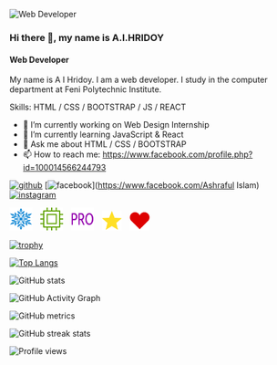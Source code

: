 ![Web Developer](https://scontent.fdac14-1.fna.fbcdn.net/v/t1.6435-9/p720x720/93610586_840271883135012_1074099483106607104_n.jpg?_nc_cat=100&ccb=1-5&_nc_sid=e3f864&_nc_ohc=srtExcn3l3AAX81DJIh&_nc_ht=scontent.fdac14-1.fna&oh=00_AT-vUyyfMNJq3QSFrBUYcC4ApU21-vtDxxcCOl21UzSVTA&oe=620E4308)
### Hi there 👋, my name is A.I.HRIDOY
#### Web Developer


My name is A I Hridoy. I am a web developer. I study in the computer department at Feni Polytechnic Institute.

Skills:  HTML / CSS / BOOTSTRAP / JS / REACT

- 🔭 I’m currently working on Web Design Internship 
- 🌱 I’m currently learning JavaScript & React 
- 💬 Ask me about HTML / CSS / BOOTSTRAP 
- 📫 How to reach me: https://www.facebook.com/profile.php?id=100014566244793 


[<img src='https://cdn.jsdelivr.net/npm/simple-icons@3.0.1/icons/github.svg' alt='github' height='40'>](https://github.com/ashop69)  [<img src='https://cdn.jsdelivr.net/npm/simple-icons@3.0.1/icons/facebook.svg' alt='facebook' height='40'>](https://www.facebook.com/Ashraful Islam)  [<img src='https://cdn.jsdelivr.net/npm/simple-icons@3.0.1/icons/instagram.svg' alt='instagram' height='40'>](https://www.instagram.com/a__i__hridoy/)  

<a href='https://archiveprogram.github.com/'><img src='https://raw.githubusercontent.com/acervenky/animated-github-badges/master/assets/acbadge.gif' width='40' height='40'></a> <a href='https://docs.github.com/en/developers'><img src='https://raw.githubusercontent.com/acervenky/animated-github-badges/master/assets/devbadge.gif' width='40' height='40'></a> <a href='https://github.com/pricing'><img src='https://raw.githubusercontent.com/acervenky/animated-github-badges/master/assets/pro.gif' width='40' height='40'></a> <a href='https://stars.github.com/'><img src='https://raw.githubusercontent.com/acervenky/animated-github-badges/master/assets/starbadge.gif' width='35' height='35'></a> <a href='https://docs.github.com/en/github/supporting-the-open-source-community-with-github-sponsors'><img src='https://raw.githubusercontent.com/acervenky/animated-github-badges/master/assets/sponsorbadge.gif' width='35' height='35'></a> 

[![trophy](https://github-profile-trophy.vercel.app/?username=ashop69)](https://github.com/ryo-ma/github-profile-trophy)

[![Top Langs](https://github-readme-stats.vercel.app/api/top-langs/?username=ashop69)](https://github.com/anuraghazra/github-readme-stats)

![GitHub stats](https://github-readme-stats.vercel.app/api?username=ashop69&show_icons=true&count_private=true)  

![GitHub Activity Graph](https://activity-graph.herokuapp.com/graph?username=ashop69)  

![GitHub metrics](https://metrics.lecoq.io/ashop69)  

![GitHub streak stats](https://github-readme-streak-stats.herokuapp.com/?user=ashop69)  

![Profile views](https://gpvc.arturio.dev/ashop69)  
